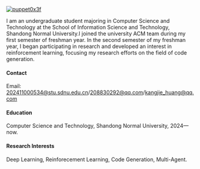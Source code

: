 

[![puppet0x3f](https://img.shields.io/badge/puppet0x3f-github-blue?logo=github)](https://github.com/puppet0x3f)

I am an undergraduate student majoring in Computer Science and Technology at the School of Information Science and Technology, Shandong Normal University.I joined the university ACM team during my first semester of freshman year. In the second semester of my freshman year, I began participating in research and developed an interest in reinforcement learning, focusing my research efforts on the field of code generation.

#### Contact

Email: 202411000534@stu.sdnu.edu.cn/208830292@qq.com/kangjie_huang@qq.com

#### Education
Computer Science and Technology, Shandong Normal University, 2024—now.

#### Research Interests
Deep Learning, Reinforecement Learning, Code Generation, Multi-Agent.

